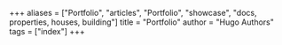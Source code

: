 +++
aliases = ["Portfolio", "articles", "Portfolio", "showcase", "docs, properties, houses, building"]
title = "Portfolio"
author = "Hugo Authors"
tags = ["index"]
+++
